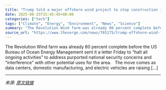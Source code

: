 ```yaml
---
title: "Trump told a major offshore wind project to stop construction just before it reached the finish line"
date: 2025-08-25T15:45:45+08:00
categories: ["tech"]
tags: ["Climate", "Energy", "Environment", "News", "Science"]
summary: "The Revolution Wind farm was already 80 percent complete before the US Bureau of Ocean Energy Management sent it a letter Friday to “halt all ongoing activities” to address purported national security"
source_url: "https://www.theverge.com/news/765175/trump-offshore-wind-farm-revolution-orsted-halt"
---
```


The Revolution Wind farm was already 80 percent complete before the US Bureau of Ocean Energy Management sent it a letter Friday to “halt all ongoing activities” to address purported national security concerns and “interference” with other potential uses for the area.&#160;&#160; The move comes as data centers, domestic manufacturing, and electric vehicles are raising [&#8230;]

---

*来源: [原文链接](https://www.theverge.com/news/765175/trump-offshore-wind-farm-revolution-orsted-halt)*
